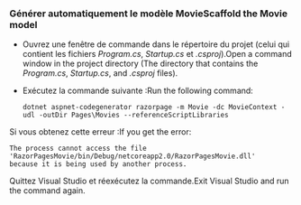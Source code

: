 <a name="scaffold"></a>
### <a name="scaffold-the-movie-model"></a><span data-ttu-id="4b12a-101">Générer automatiquement le modèle Movie</span><span class="sxs-lookup"><span data-stu-id="4b12a-101">Scaffold the Movie model</span></span>

* <span data-ttu-id="4b12a-102">Ouvrez une fenêtre de commande dans le répertoire du projet (celui qui contient les fichiers *Program.cs*, *Startup.cs* et *.csproj*).</span><span class="sxs-lookup"><span data-stu-id="4b12a-102">Open a command window in the project directory (The directory that contains the *Program.cs*, *Startup.cs*, and *.csproj* files).</span></span>
* <span data-ttu-id="4b12a-103">Exécutez la commande suivante :</span><span class="sxs-lookup"><span data-stu-id="4b12a-103">Run the following command:</span></span>

  ```console
  dotnet aspnet-codegenerator razorpage -m Movie -dc MovieContext -udl -outDir Pages\Movies --referenceScriptLibraries
  ```

<span data-ttu-id="4b12a-104">Si vous obtenez cette erreur :</span><span class="sxs-lookup"><span data-stu-id="4b12a-104">If you get the error:</span></span>
  ```
  The process cannot access the file 
 'RazorPagesMovie/bin/Debug/netcoreapp2.0/RazorPagesMovie.dll' 
  because it is being used by another process.
  ```

<span data-ttu-id="4b12a-105">Quittez Visual Studio et réexécutez la commande.</span><span class="sxs-lookup"><span data-stu-id="4b12a-105">Exit Visual Studio and run the command again.</span></span>